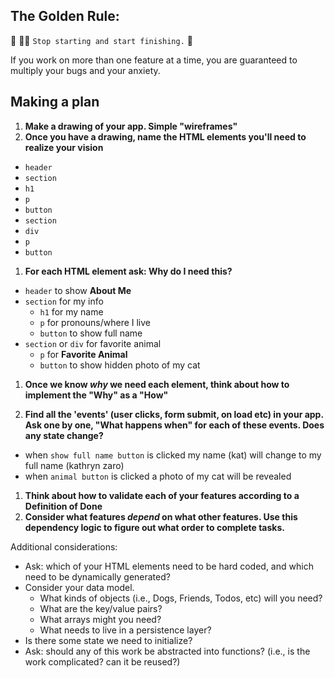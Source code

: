 ## The Golden Rule:

🦸 🦸‍♂️ `Stop starting and start finishing.` 🏁

If you work on more than one feature at a time, you are guaranteed to multiply your bugs and your anxiety.

## Making a plan

1. **Make a drawing of your app. Simple "wireframes"**
1. **Once you have a drawing, name the HTML elements you'll need to realize your vision**
- `header`
- `section`
- `h1`
- `p`
- `button`
- `section`
- `div`
- `p`
- `button`
1. **For each HTML element ask: Why do I need this?**
- `header` to show **About Me**
- `section` for my info
    - `h1` for my name
    - `p` for pronouns/where I live
    - `button` to show full name
- `section` or `div` for favorite animal
    - `p` for **Favorite Animal**
    - `button` to show hidden photo of my cat
1. **Once we know _why_ we need each element, think about how to implement the "Why" as a "How"**

1. **Find all the 'events' (user clicks, form submit, on load etc) in your app. Ask one by one, "What happens when" for each of these events. Does any state change?**
- when `show full name button` is clicked my name (kat) will change to my full name (kathryn zaro)
- when `animal button` is clicked a photo of my cat will be revealed
1. **Think about how to validate each of your features according to a Definition of Done**
1. **Consider what features _depend_ on what other features. Use this dependency logic to figure out what order to complete tasks.**

Additional considerations:

-   Ask: which of your HTML elements need to be hard coded, and which need to be dynamically generated?
-   Consider your data model.
    -   What kinds of objects (i.e., Dogs, Friends, Todos, etc) will you need?
    -   What are the key/value pairs?
    -   What arrays might you need?
    -   What needs to live in a persistence layer?
-   Is there some state we need to initialize?
-   Ask: should any of this work be abstracted into functions? (i.e., is the work complicated? can it be reused?)
